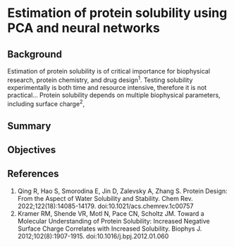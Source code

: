 # Estimation of protein solubility using PCA and neural networks

## Background
Estimation of protein solubility is of critical importance for biophysical research, protein chemistry, and drug design<sup>1</sup>. Testing solubility experimentally is both time and resource intensive, therefore it is not practical… Protein solubility depends on multiple biophysical parameters, including surface charge<sup>2</sup>, 

## Summary

## Objectives

## References 
1.	Qing R, Hao S, Smorodina E, Jin D, Zalevsky A, Zhang S. Protein Design: From the Aspect of Water Solubility and Stability. Chem Rev. 2022;122(18):14085-14179. doi:10.1021/acs.chemrev.1c00757
2.	Kramer RM, Shende VR, Motl N, Pace CN, Scholtz JM. Toward a Molecular Understanding of Protein Solubility: Increased Negative Surface Charge Correlates with Increased Solubility. Biophys J. 2012;102(8):1907-1915. doi:10.1016/j.bpj.2012.01.060

